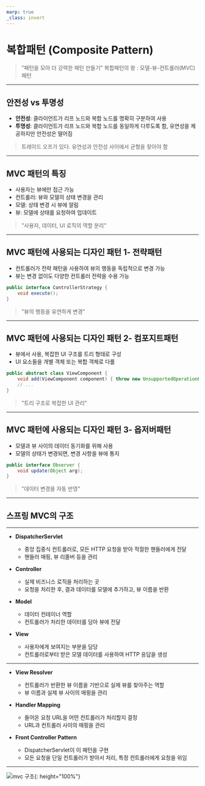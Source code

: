 ```yaml
---
marp: true
_class: invert
---
```


# 복합패턴 (Composite Pattern)
> "패턴을 모아 더 강력한 패턴 만들기"
> 복합패턴의 왕 : 모델-뷰-컨트롤러(MVC) 패턴

---

## 안전성 vs 투명성
- **안전성**: 클라이언트가 리프 노드와 복합 노드를 명확히 구분하여 사용
- **투명성**: 클라이언트가 리프 노드와 복합 노드를 동일하게 다루도록 함, 유연성을 제공하지만 안전성은 떨어짐

> 트레이드 오프가 있다. 
> 유연성과 안전성 사이에서 균형을 찾아야 함

---

## MVC 패턴의 특징 
- 사용자는 뷰에만 접근 가능
- 컨트롤러: 뷰와 모델의 상태 변경을 관리
- 모델: 상태 변경 시 뷰에 알림
- 뷰: 모델에 상태를 요청하여 업데이트

> "사용자, 데이터, UI 로직의 역할 분리"

---

## MVC 패턴에 사용되는 디자인 패턴 1- 전략패턴
- 컨트롤러가 전략 패턴을 사용하여 뷰의 행동을 독립적으로 변경 가능
- 뷰는 변경 없이도 다양한 컨트롤러 전략을 수용 가능

```java
public interface ControllerStrategy {
    void execute();
}
```

> "뷰의 행동을 유연하게 변경"

---

## MVC 패턴에 사용되는 디자인 패턴 2- 컴포지트패턴
- 뷰에서 사용, 복잡한 UI 구조를 트리 형태로 구성
- UI 요소들을 개별 객체 또는 복합 객체로 다룸

```java
public abstract class ViewComponent {
    void add(ViewComponent component) { throw new UnsupportedOperationException(); }
    // ...
}
```

> "트리 구조로 복잡한 UI 관리"

---

## MVC 패턴에 사용되는 디자인 패턴 3- 옵저버패턴
- 모델과 뷰 사이의 데이터 동기화를 위해 사용
- 모델의 상태가 변경되면, 변경 사항을 뷰에 통지

```java
public interface Observer {
    void update(Object arg);
}
```

> "데이터 변경을 자동 반영"

---

## 스프링 MVC의 구조  
---
- **DispatcherServlet**
  - 중앙 집중식 컨트롤러로, 모든 HTTP 요청을 받아 적절한 핸들러에게 전달
  - 핸들러 매핑, 뷰 리졸버 등을 관리

- **Controller**
  - 실제 비즈니스 로직을 처리하는 곳
  - 요청을 처리한 후, 결과 데이터를 모델에 추가하고, 뷰 이름을 반환

- **Model**
  - 데이터 컨테이너 역할
  - 컨트롤러가 처리한 데이터를 담아 뷰에 전달

- **View**
  - 사용자에게 보여지는 부분을 담당
  - 컨트롤러로부터 받은 모델 데이터를 사용하여 HTTP 응답을 생성

---

- **View Resolver**
  - 컨트롤러가 반환한 뷰 이름을 기반으로 실제 뷰를 찾아주는 역할
  - 뷰 이름과 실제 뷰 사이의 매핑을 관리

- **Handler Mapping**
  - 들어온 요청 URL을 어떤 컨트롤러가 처리할지 결정
  - URL과 컨트롤러 사이의 매핑을 관리

- **Front Controller Pattern**
  - DispatcherServlet이 이 패턴을 구현
  - 모든 요청을 단일 컨트롤러가 받아서 처리, 특정 컨트롤러에게 요청을 위임

---


![mvc 구조](https://terasolunaorg.github.io/guideline/5.0.2.RELEASE/en/_images/RequestLifecycle.png){: height="100%"}